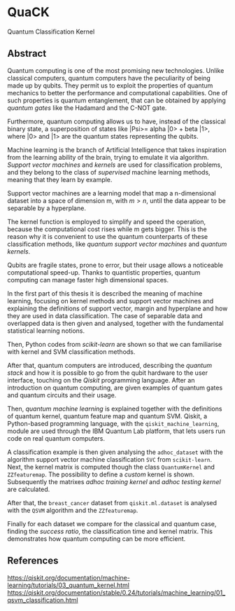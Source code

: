 # QuaCK  
Quantum Classification Kernel

## Abstract
Quantum computing is one of the most promising new technologies. Unlike classical computers, quantum computers have the peculiarity of being made up by qubits.
They permit us to exploit the properties of quantum mechanics to better the performance and computational capabilities. One of such properties is quantum entanglement, that can be obtained by applying *quantum gates* like the Hadamard and the C-NOT gate.


Furthermore, quantum computing allows us to have, instead of the classical binary state, a superposition of states like
|Psi>= alpha |0> + beta |1>,
where |0> and |1> are the quantum states representing the qubits.


Machine learning is the branch of Artificial Intelligence that takes inspiration from the learning ability of the brain, trying to emulate it via algorithm. 
*Support vector machines* and *kernels* are used for classification problems, and they belong to the class of *supervised* machine learning methods, meaning that they learn by example. 


Support vector machines are a learning model that map a n-dimensional dataset into a space of dimension m, with $m > n$, until the data appear to be separable by a hyperplane.


The kernel function is employed to simplify and speed the operation, because the computational cost rises while m gets bigger.
This is the reason why it is convenient to use the quantum counterparts of these classification methods, like *quantum support vector machines* and *quantum kernels*.  


Qubits are fragile states, prone to error, but their usage allows a noticeable computational speed-up. Thanks to quantistic properties, quantum computing can manage faster high dimensional spaces.


In the first part of this thesis it is described the meaning of machine learning, focusing on kernel methods and support vector machines and explaining the definitions of support vector, margin and hyperplane and how they are used in data classification.
The case of separable data and overlapped data is then given and analysed, together with the fundamental statistical learning notions. 


Then, Python codes  from *scikit-learn* are shown so that we can familiarise with kernel and SVM classification methods. 


After that, quantum computers are introduced, describing the *quantum stack* and how it is possible to go from the qubit hardware to the user interface, touching on the *Qiskit* programming language.
After an introduction on quantum computing, are given examples of quantum gates and quantum circuits and their usage.

Then, *quantum machine learning* is explained together with the definitions of quantum kernel, quantum feature map and quantum SVM.
 Qiskit, a Python-based programming language, with the ```qiskit_machine_learning```, module are used through the IBM Quantum Lab platform, that lets users run code on real quantum computers.


A classification example is then given analysing the ```adhoc_dataset``` with the algorithm support vector machine classification ```SVC``` from ```scikit-learn```.
Next, the kernel matrix is computed though the class ```QuantumKernel``` and ```ZZfeaturemap```. The possibility to define a *custom* kernel is shown. Subsequently the matrixes *adhoc training kernel* and *adhoc testing kernel* are calculated.


After that, the ```breast_cancer``` dataset from ```qiskit.ml.dataset``` is analysed with the ```QSVM``` algorithm and the ```ZZfeaturemap```.


Finally for each dataset we compare for the classical and quantum case, finding the *success ratio*, the classification time and kernel matrix. This demonstrates how quantum computing can be more efficient. 

## References

https://qiskit.org/documentation/machine-learning/tutorials/03_quantum_kernel.html
https://qiskit.org/documentation/stable/0.24/tutorials/machine_learning/01_qsvm_classification.html
